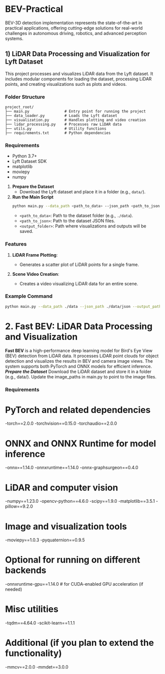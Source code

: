 # BEV-Practical
BEV-3D detection implementation represents the state-of-the-art in practical applications, offering cutting-edge solutions for real-world challenges in autonomous driving, robotics, and advanced perception systems.

## 1) LiDAR Data Processing and Visualization for Lyft Dataset
This project processes and visualizes LiDAR data from the Lyft dataset. It includes modular components for loading the dataset, processing LiDAR points, and creating visualizations such as plots and videos.

### Folder Structure

```
project_root/
├── main.py                # Entry point for running the project
├── data_loader.py         # Loads the Lyft dataset
├── visualization.py       # Handles plotting and video creation
├── lidar_processing.py    # Processes raw LiDAR data
├── utils.py               # Utility functions
├── requirements.txt       # Python dependencies
```
### Requirements

- Python 3.7+
- Lyft Dataset SDK
- matplotlib
- moviepy
- numpy
1. **Prepare the Dataset**
   - Download the Lyft dataset and place it in a folder (e.g., `data/`).
2. **Run the Main Script**
   ```bash
   python main.py --data_path <path_to_data> --json_path <path_to_json> --output_path <output_folder>
   ```
   - `<path_to_data>`: Path to the dataset folder (e.g., `./data`).
   - `<path_to_json>`: Path to the dataset JSON files.
   - `<output_folder>`: Path where visualizations and outputs will be saved.

### Features

1. **LiDAR Frame Plotting**:
   - Generates a scatter plot of LiDAR points for a single frame.

2. **Scene Video Creation**:
   - Creates a video visualizing LiDAR data for an entire scene.

### Example Command

```bash
python main.py --data_path ./data --json_path ./data/json --output_path ./output
```
# 2. Fast BEV: LiDAR Data Processing and Visualization

**Fast BEV** is a high-performance deep learning model for Bird's Eye View (BEV) detection from LiDAR data. It processes LiDAR point clouds for object detection and visualizes the results in BEV and camera image views. The system supports both PyTorch and ONNX models for efficient inference.
***Prepare the Dataset***
Download the LiDAR dataset and store it in a folder (e.g., data/).
Update the image_paths in main.py to point to the image files.
### Requirements
# PyTorch and related dependencies
-torch==2.0.0
-torchvision==0.15.0
-torchaudio==2.0.0

# ONNX and ONNX Runtime for model inference
-onnx==1.14.0
-onnxruntime==1.14.0
-onnx-graphsurgeon==0.4.0

# LiDAR and computer vision
-numpy==1.23.0
-opencv-python==4.6.0
-scipy==1.9.0
-matplotlib==3.5.1
-pillow==9.2.0

# Image and visualization tools
-moviepy==1.0.3
-pyquaternion==0.9.5

# Optional for running on different backends
-onnxruntime-gpu==1.14.0  # for CUDA-enabled GPU acceleration (if needed)

# Misc utilities
-tqdm==4.64.0
-scikit-learn==1.1.1

# Additional (if you plan to extend the functionality)
-mmcv==2.0.0
-mmdet==3.0.0

